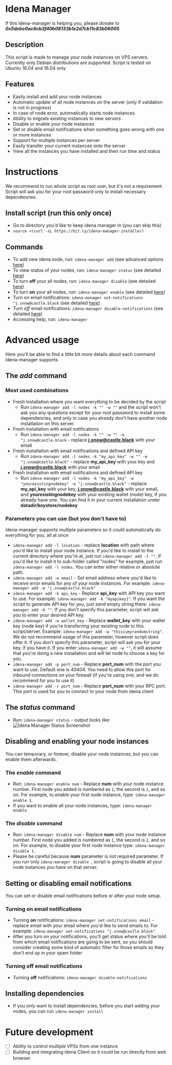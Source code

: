 # Idena Manager

If this idena-manager is helping you, please donate to ***0x5debe0ac6cb3f40b08133b1e2d7cb11c83b06005***

## Description
This script is made to manage your node instances on VPS servers. Currently only Debian distributions are
  supported. Script is tested on Ubuntu 16.04 and 18.04 only

## Features
 - Easily install and add your node instances
 - Automatic update of all node instances on the server (only if validation is not in progress)
 - In case of node error, automatically starts node instances
 - Ability to migrate existing instances to new servers
 - Disable or enable your node instances
 - Set or disable email notifications when something goes wrong with one or more instances
 - Support for multiple instances per server
 - Easily transfer your current instances onto the server
 - View all the instances you have installed and their run time and status

# Instructions

We recommend to run whole script as root user, but it's not a requirement. Script will ask you for your root password
 only to install necessary dependencies.

## Install script (run this only once)
 - Go to directory you'd like to keep idena manager in (you can skip this)
 - `source <(curl -sL https://bit.ly/idena-manager-installer)`

## Commands
 - To add new idena node, run: `idena-manager add` (see advanced options [here](#the-add-command))
 - To view status of your nodes, run: `idena-manager status` (see detailed [here](#the-status-command))
 - To turn **off** your all nodes, run: `idena-manager disable` (see detailed [here](#the-disable-command))
 - To turn **on** your all nodes, run: `idena-manager enable` (see detailed [here](#the-enable-command))
 - Turn *on* email notifications: `idena-manager set-notifications "j.snow@castle.black` (see detailed [here](#setting-or-disabling-email-notifications))
 - Turn *off* email notifications: `idena-manager disable-notifications` (see detailed [here](#setting-or-disabling-email-notifications))
 - Accessing help, run: `idena-manager`

# Advanced usage
Here you'll be able to find a little bit more details about each command idena-manager supports

## The *add* command
### Most used combinations
 - Fresh installation where you want everything to be decided by the script
   - Run `idena-manager add -l nodes -k "" -w ""` and the script won't ask you any questions except
  for your root
  password to install some dependencies, and only in case you already don't have another node installation on this
   server.
 - Fresh installation with email notifications
   - Run `idena-manager add -l nodes -k "" -w "" -e "j.snow@castle.black` - replace **j.snow@castle.black** with your
    email
 - Fresh installation with email notifications and defined API key
   - Run `idena-manager add -l nodes -k "my_api_key" -w "" -e "j.snow@castle.black"` - replace **my_api_key** with your
  key and **j.snow@castle.black** with your email
 - Fresh installation with email notifications and defined API key
   - Run `idena-manager add -l nodes -k "my_api_key" -w "yourexistingnodekey" -e "j.snow@castle.black"` - replace
    **my_api_key** with your key, **j.snow@castle.black** with your email, and **yourexistingnodekey** with your existing
     wallet (node) key, if you already have one. You can find it in your current installation under **datadir/keystore/nodekey**
     
### Parameters you can use (but you don't have to)
idena-manager supports multiple parameters so it could automatically do everything for you, all at once

 - `idena-manager add -l location` - replace **location** with path where you'd like to install your node instance. If
  you'd like to install to the current directory where you're at, just run `idena-manager add -l ""`. If you'd like
   to install it to sub-folder called "nodes" for example, just run `idena-manager add -l nodes`. You can enter either
    relative or absolute path.
 - `idena-manager add -e email` - Set email address where you'd like to receive error emails for any of your node
  instances. For example: `idena-manager add -e "j.snow@castle.black"`
 - `idena-manager add -k api_key` - Replace **api_key** with API key you want to use. For example: `idena-manager add
  -k "myapikey1"`. If you want the script to generate API key for you, just send empty string there: `idena-manager
   add -k ""`. If you don't specify this parameter, script will ask you to enter your desired API key.
 - `idena-manager add -w wallet_key` - Replace **wallet_key** with your wallet key (node key) if you're transferring
  your existing node to this script/server. Example: `idena-manager add -w "thisismyrandomstring"`. We do not
   recommend usage of this parameter, however script does offer it. If you don't specify this parameter, script will
    ask you for your key, if you have it. If you enter `idena-manager add -w ""`, it will assume that you're doing a
     new installation and will let node to choose a key for you.
 - `idena-manager add -p port_num` - Replace **port_num** with the port you want to use. Default one is 40404. You need
  to allow this port for inbound connections on your firewall (if you're using one, and we do recommend for you to
   use it)
 - `idena-manager add -r port_num` - Replace **port_num** with your RPC port. This port is used for you to connect to
  your node from idena client

## The *status* command
 - Run: `idena-manager status` - output looks like:
![Idena Manager Status Screenshot](https://lh3.googleusercontent.com/Tn7VrkKnNwaryplCrGKgsYnf2tooN4hj0p_N7Y0cyf-FHOAvgLgWVn9AEgIxGWEzhYQg4S9AgVfrTruhtmtVwFUKvGfOL6AKyHzH6kx0O2D1Z3DU0nd8AZRDYe-Bq9yPKC26po3AyqXGx0gKnwT08RpOxL9_h3EFVBydlt3k3_O2DJKb7aM0RodsIFi9w9xI-H3XfkrwLT1wynqprnMhzMVv33wFhPRaYJVVMHKOk9soWelh4wROCdcQJxYhCV7SvwZQEOFz8XTnKcHtpecdfXuoVx9iM6FvhMXInEufC6M7YARqc12UKfiwCL9y751x7DzYtXBeLpkuJXWFGmFtIjFouucTsAg2vKci7UKwHVI92_OwGB9fmxdMupbF-JLGOJrSSp-VR6fOZprrQl-Kn3K4MXCRxoeID9FSqCB4fkTXO3NeHOngKTkauArMCw9QvU49iTgIpvBWop70oY4Qfj1LegEV07rUOjUfIaGckYKs3mW0Hiu18nfVX7QmrRy51ChLw0ebAeD_dI-6_job-C7m26av_0or5yToRki5zBXE2PelTxOnhGzj8alNkldnQrYqsgRSR7MlTxI_cd6tMS8ZYRY-RYvshHvLpWXdUk_avAoX490YBiqjBpR6ozkR4f4VBEco9YBUR0bscpBDkHa_3NlLz4KbbPkbO-itWlB3qC9gWkAcMzaQNy2By03eONt84Q=w2880-h896-ft)

## Disabling and enabling your node instances
You can temporary, or forever, disable your node instances, but you can enable them afterwards.

### The *enable* command
 - Run: `idena-manager enable num` - Replace **num** with your node instance number. First node you added is numbered
  as `1`, the second is `2`, and so on. For example, to enable your first node instance, type: `idena-manager enable 1`.
 - If you want to enable all your node instances, type: `idena-manager enable`

### The *disable* command
 - Run: `idena-manager disable num` - Replace **num** with your node instance number. First node you added is numbered
  as `1`, the second is `2`, and so on. For example, to disable your first node instance type: `idena-manager disable
   1`.
 - Please be careful because **num** parameter is not required parameter. If you run only `idena-manager disable
 `, script is going to disable all your node instances you have on that server.

## Setting or disabling email notifications
You can set or disable email notifications before or after your node setup.

### Turning on email notifications
 - Turning **on** notifications: `idena-manager set-notifications email` - replace *email* with your email where you'd
  like to send emails to. For example: `idena-manager set-notifications "j.snow@castle.black"`
 - After you turn on your notifications, you'll get status where you'll be told from which email notifications are
  going to be sent, so you should consider creating some kind of automatic filter for those emails so they don't end
   up in your spam folder

### Turning off email notifications
 - Turning **off** notifications: `idena-manager disable-notifications`

## Installing dependencies
 - If you only want to install dependencies, before you start adding your nodes, you can run `idena-manager install`

# Future development
 - [ ] Ability to control multiple VPSs from one instance
 - [ ] Building and integrating Idena Client so it could be run directly from web browser